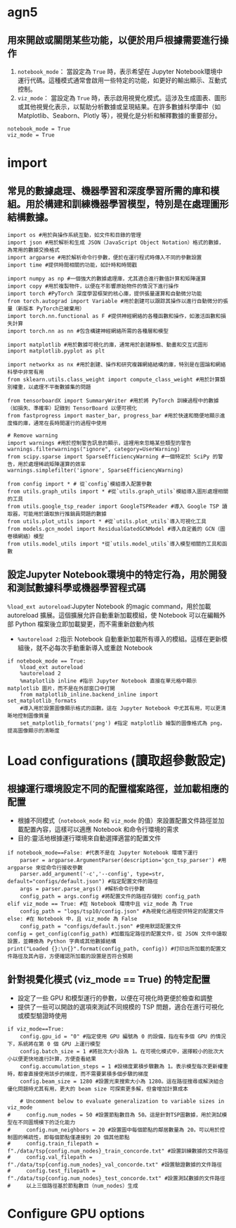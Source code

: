 # agn5
## 用來開啟或關閉某些功能，以便於用戶根據需要進行操作
1. `notebook_mode`：
   當設定為 `True` 時，表示希望在 Jupyter Notebook環境中運行代碼。這種模式通常會啟用一些特定的功能，如更好的輸出顯示、互動式控制。
2. `viz_mode`：
   當設定為 `True` 時，表示啟用視覺化模式。這涉及生成圖表、圖形或其他視覺化表示，以幫助分析數據或呈現結果。在許多數據科學庫中（如 Matplotlib、Seaborn、Plotly 等），視覺化是分析和解釋數據的重要部分。
```
notebook_mode = True 
viz_mode = True
```
# import
## 常見的數據處理、機器學習和深度學習所需的庫和模組。用於構建和訓練機器學習模型，特別是在處理圖形結構數據。
```
import os #用於與操作系統互動，如文件和目錄的管理
import json #用於解析和生成 JSON（JavaScript Object Notation）格式的數據，為常用的數據交換格式
import argparse #用於解析命令行參數，便於在運行程式時傳入不同的參數設置
import time #提供時間相關的功能，如計時和時間戳

import numpy as np #一個強大的數據處理庫，尤其適合進行數值計算和矩陣運算
import copy #用於複製物件，以便在不影響原始物件的情況下進行操作
import torch #PyTorch 深度學習框架的核心庫，提供張量運算和自動微分功能
from torch.autograd import Variable #用於創建可以跟踪其操作以進行自動微分的張量（新版本 PyTorch已被棄用）
import torch.nn.functional as F #提供神經網絡的各種函數和操作，如激活函數和損失計算
import torch.nn as nn #包含構建神經網絡所需的各種層和模型

import matplotlib #用於數據可視化的庫，通常用於創建靜態、動畫和交互式圖形
import matplotlib.pyplot as plt 

import networkx as nx #用於創建、操作和研究複雜網絡結構的庫，特別是在圖論和網絡科學中非常有用
from sklearn.utils.class_weight import compute_class_weight #用於計算類別權重，以處理不平衡數據集的問題

from tensorboardX import SummaryWriter #用於將 PyTorch 訓練過程中的數據（如損失、準確率）記錄到 TensorBoard 以便可視化
from fastprogress import master_bar, progress_bar #用於快速和簡便地顯示進度條的庫，通常在長時間運行的過程中使用
```
```
# Remove warning
import warnings #用於控制警告訊息的顯示，這裡用來忽略某些類型的警告
warnings.filterwarnings("ignore", category=UserWarning)
from scipy.sparse import SparseEfficiencyWarning #一個特定於 SciPy 的警告，用於處理稀疏矩陣運算的效率
warnings.simplefilter('ignore', SparseEfficiencyWarning)

from config import * # 從`config`模組導入配置參數
from utils.graph_utils import * #從`utils.graph_utils`模組導入圖形處理相關的工具
from utils.google_tsp_reader import GoogleTSPReader #導入 Google TSP 讀取器，可能用於讀取旅行推銷員問題的數據
from utils.plot_utils import * #從`utils.plot_utils`導入可視化工具
from models.gcn_model import ResidualGatedGCNModel #導入自定義的 GCN（圖卷積網絡）模型
from utils.model_utils import *從`utils.model_utils`導入模型相關的工具和函數
```
## 設定Jupyter Notebook環境中的特定行為，用於開發和測試數據科學或機器學習程式碼
 `%load_ext autoreload`:Jupyter Notebook 的magic command，用於加載 autoreload 擴展。這個擴展允許自動重新加載模組，使 Notebook 可以在編輯外部 Python 檔案後立即加載變更，而不需重新啟動內核
* `%autoreload 2`:指示 Notebook 自動重新加載所有導入的模組。這樣在更新模組後，就不必每次手動重新導入或重啟 Notebook
```
if notebook_mode == True:
    %load_ext autoreload 
    %autoreload 2
    %matplotlib inline #指示 Jupyter Notebook 直接在單元格中顯示 matplotlib 圖片，而不是在外部窗口中打開
    from matplotlib_inline.backend_inline import set_matplotlib_formats
    #導入用於設置圖像顯示格式的函數。這在 Jupyter Notebook 中尤其有用，可以更清晰地控制圖像質量
    set_matplotlib_formats('png') #指定 matplotlib 繪製的圖像格式為 png，提高圖像顯示的清晰度
```
# Load configurations (讀取超參數設定)
## 根據運行環境設定不同的配置檔案路徑，並加載相應的配置
* 根據不同模式（`notebook_mode` 和 `viz_mode` 的值）來設置配置文件路徑並加載配置內容，這樣可以適應 Notebook 和命令行環境的需求
* 目的:靈活地根據運行環境來自動選擇適當的配置文件
```
if notebook_mode==False: #代表不是在 Jupyter Notebook 環境下運行
    parser = argparse.ArgumentParser(description='gcn_tsp_parser') #用 argparse 來從命令行接收參數
    parser.add_argument('-c','--config', type=str, default="configs/default.json") #指定配置文件的路徑
    args = parser.parse_args() #解析命令行參數
    config_path = args.config #將配置文件的路徑存儲到 config_path
elif viz_mode == True: #在 Notebook 環境中且 viz_mode 為 True
    config_path = "logs/tsp10/config.json" #為視覺化過程提供特定的配置文件
else: #在 Notebook 中，且 viz_mode 為 False
    config_path = "configs/default.json" #使用默認配置文件
config = get_config(config_path) #加載指定路徑的配置文件，從 JSON 文件中讀取設置，並轉換為 Python 字典或其他數據結構
print("Loaded {}:\n{}".format(config_path, config)) #打印出所加載的配置文件路徑及其內容，方便確認所加載的設置是否符合預期
```
## 針對視覺化模式 (viz_mode == True) 的特定配置
* 設定了一些 GPU 和模型運行的參數，以便在可視化時更便於檢查和調整
* 提供了一些可以開啟的選項來測試不同規模的 TSP 問題，適合在進行可視化或模型驗證時使用
```
if viz_mode==True:
    config.gpu_id = "0" #指定使用 GPU 編號為 0 的設備，指在有多個 GPU 的情況下，系統將在第 0 個 GPU 上運行模型
    config.batch_size = 1 #將批次大小設為 1。在可視化模式中，選擇較小的批次大小以便更快地進行計算，方便查看結果
    config.accumulation_steps = 1 #設梯度累積步驟數為 1。表示模型每次更新權重時，都會直接使用該步的梯度，而不需要累積多個步驟的梯度
    config.beam_size = 1280 #設置光束搜索大小為 1280。這在路徑搜尋或解決組合優化問題時尤其有用，更大的 beam size 可探索更多解，但會增加計算成本
    
    # Uncomment below to evaluate generalization to variable sizes in viz_mode
#     config.num_nodes = 50 #設置節點數目為 50。這是針對TSP圖數據，用於測試模型在不同圖規模下的泛化能力
#     config.num_neighbors = 20 #設置圖中每個節點的鄰居數量為 20。可以用於控制圖的稀疏性，即每個節點僅連接到 20 個其他節點
#     config.train_filepath = f"./data/tsp{config.num_nodes}_train_concorde.txt" #設置訓練數據的文件路徑
#     config.val_filepath = f"./data/tsp{config.num_nodes}_val_concorde.txt" #設置驗證數據的文件路徑
#     config.test_filepath = f"./data/tsp{config.num_nodes}_test_concorde.txt" #設置測試數據的文件路徑
#     以上三個路徑基於節點數目（num_nodes）生成
```
# Configure GPU options
